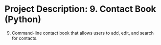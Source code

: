 # Project Description: 9. Contact Book (Python)

9. Command-line contact book that allows users to add, edit, and search for contacts.
